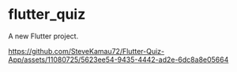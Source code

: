 # flutter_quiz

A new Flutter project.

https://github.com/SteveKamau72/Flutter-Quiz-App/assets/11080725/5623ee54-9435-4442-ad2e-6dc8a8e05664

